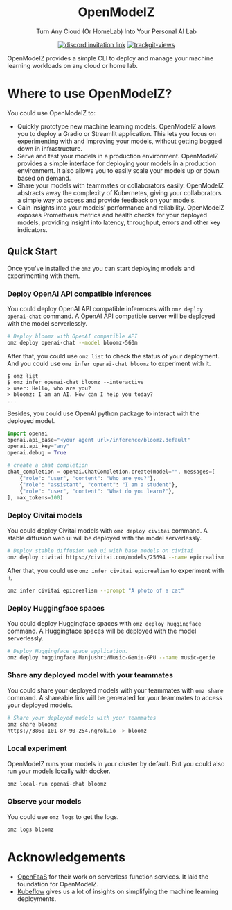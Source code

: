 <div align="center">

# OpenModelZ

Turn Any Cloud (Or HomeLab) Into Your Personal AI Lab

</div>

<p align=center>
<a href="https://discord.gg/KqswhpVgdU"><img alt="discord invitation link" src="https://dcbadge.vercel.app/api/server/KqswhpVgdU?style=flat"></a>
<a href="https://twitter.com/TensorChord"><img src="https://img.shields.io/twitter/follow/tensorchord?style=social" alt="trackgit-views" /></a>
</p>

OpenModelZ provides a simple CLI to deploy and manage your machine learning workloads on any cloud or home lab.

# Where to use OpenModelZ?

You could use OpenModelZ to:

- Quickly prototype new machine learning models. OpenModelZ allows you to deploy a Gradio or Streamlit application. This lets you focus on experimenting with and improving your models, without getting bogged down in infrastructure.
- Serve and test your models in a production environment. OpenModelZ provides a simple interface for deploying your models in a production environment. It also allows you to easily scale your models up or down based on demand.
- Share your models with teammates or collaborators easily. OpenModelZ abstracts away the complexity of Kubernetes, giving your collaborators a simple way to access and provide feedback on your models.
- Gain insights into your models' performance and reliability. OpenModelZ exposes Prometheus metrics and health checks for your deployed models, providing insight into latency, throughput, errors and other key indicators.

## Quick Start

Once you've installed the `omz` you can start deploying models and experimenting with them.

### Deploy OpenAI API compatible inferences

You could deploy OpenAI API compatible inferences with `omz deploy openai-chat` command. A OpenAI API compatible server will be deployed with the model serverlessly.

```bash
# Deploy bloomz with OpenAI compatible API
omz deploy openai-chat --model bloomz-560m
```

After that, you could use `omz list` to check the status of your deployment. And you could use `omz infer openai-chat bloomz` to experiment with it.

```
$ omz list
$ omz infer openai-chat bloomz --interactive
> user: Hello, who are you?
> bloomz: I am an AI. How can I help you today?
...
```

Besides, you could use OpenAI python package to interact with the deployed model.

```python
import openai
openai.api_base="<your agent url>/inference/bloomz.default"
openai.api_key="any"
openai.debug = True

# create a chat completion
chat_completion = openai.ChatCompletion.create(model="", messages=[
    {"role": "user", "content": "Who are you?"},
    {"role": "assistant", "content": "I am a student"},
    {"role": "user", "content": "What do you learn?"},
], max_tokens=100)
```

### Deploy Civitai models

You could deploy Civitai models with `omz deploy civitai` command. A stable diffusion web ui will be deployed with the model serverlessly.

```bash
# Deploy stable diffusion web ui with base models on civitai
omz deploy civitai https://civitai.com/models/25694 --name epicrealism
```

After that, you could use `omz infer civitai epicrealism` to experiment with it.

```bash
omz infer civitai epicrealism --prompt "A photo of a cat"
```

### Deploy Huggingface spaces

You could deploy Huggingface spaces with `omz deploy huggingface` command. A Huggingface spaces will be deployed with the model serverlessly.

```bash
# Deploy Huggingface space application.
omz deploy huggingface Manjushri/Music-Genie-GPU --name music-genie
```

### Share any deployed model with your teammates

You could share your deployed models with your teammates with `omz share` command. A shareable link will be generated for your teammates to access your deployed models.

```bash
# Share your deployed models with your teammates
omz share bloomz
https://3860-101-87-90-254.ngrok.io -> bloomz
```

### Local experiment

OpenModelZ runs your models in your cluster by default. But you could also run your models locally with docker.

```bash
omz local-run openai-chat bloomz
```

### Observe your models

You could use `omz logs` to get the logs.

```bash
omz logs bloomz
```

# Acknowledgements

- [OpenFaaS](https://github.com/openfaas) for their work on serverless function services. It laid the foundation for OpenModelZ.
- [Kubeflow](https://github.com/kubeflow) gives us a lot of insights on simplifying the machine learning deployments.
